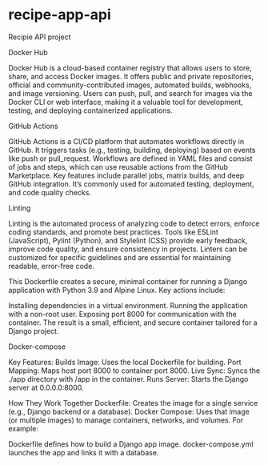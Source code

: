 # recipe-app-api
Recipie API project


Docker Hub

Docker Hub is a cloud-based container registry that allows users to store, share, and access Docker images. It offers public and private repositories, official and community-contributed images, automated builds, webhooks, and image versioning. Users can push, pull, and search for images via the Docker CLI or web interface, making it a valuable tool for development, testing, and deploying containerized applications.


GitHub Actions

GitHub Actions is a CI/CD platform that automates workflows directly in GitHub. It triggers tasks (e.g., testing, building, deploying) based on events like push or pull_request. Workflows are defined in YAML files and consist of jobs and steps, which can use reusable actions from the GitHub Marketplace. Key features include parallel jobs, matrix builds, and deep GitHub integration. It’s commonly used for automated testing, deployment, and code quality checks.

Linting

Linting is the automated process of analyzing code to detect errors, enforce coding standards, and promote best practices. Tools like ESLint (JavaScript), Pylint (Python), and Stylelint (CSS) provide early feedback, improve code quality, and ensure consistency in projects. Linters can be customized for specific guidelines and are essential for maintaining readable, error-free code.

This Dockerfile creates a secure, minimal container for running a Django application with Python 3.9 and Alpine Linux. Key actions include:

Installing dependencies in a virtual environment.
Running the application with a non-root user.
Exposing port 8000 for communication with the container.
The result is a small, efficient, and secure container tailored for a Django project.

Docker-compose 


Key Features:
Builds Image: Uses the local Dockerfile for building.
Port Mapping: Maps host port 8000 to container port 8000.
Live Sync: Syncs the ./app directory with /app in the container.
Runs Server: Starts the Django server at 0.0.0.0:8000.




How They Work Together
Dockerfile: Creates the image for a single service (e.g., Django backend or a database).
Docker Compose: Uses that image (or multiple images) to manage containers, networks, and volumes.
For example:

Dockerfile defines how to build a Django app image.
docker-compose.yml launches the app and links it with a database.

